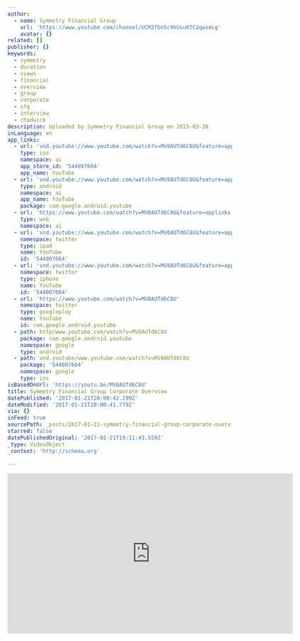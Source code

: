 ```yaml
---
author:
  - name: Symmetry Financial Group
    url: 'https://www.youtube.com/channel/UCM2fbnSc9kUsuKTC1qwseLg'
    avatar: {}
related: []
publisher: {}
keywords:
  - symmetry
  - duration
  - views
  - financial
  - overview
  - group
  - corporate
  - sfg
  - interview
  - chadwick
description: Uploaded by Symmetry Financial Group on 2015-03-20.
inLanguage: en
app_links:
  - url: 'vnd.youtube://www.youtube.com/watch?v=MV8AUTd6C8U&feature=applinks'
    type: ios
    namespace: ai
    app_store_id: '544007664'
    app_name: YouTube
  - url: 'vnd.youtube://www.youtube.com/watch?v=MV8AUTd6C8U&feature=applinks'
    type: android
    namespace: ai
    app_name: YouTube
    package: com.google.android.youtube
  - url: 'https://www.youtube.com/watch?v=MV8AUTd6C8U&feature=applinks'
    type: web
    namespace: ai
  - url: 'vnd.youtube://www.youtube.com/watch?v=MV8AUTd6C8U&feature=applinks'
    namespace: twitter
    type: ipad
    name: YouTube
    id: '544007664'
  - url: 'vnd.youtube://www.youtube.com/watch?v=MV8AUTd6C8U&feature=applinks'
    namespace: twitter
    type: iphone
    name: YouTube
    id: '544007664'
  - url: 'https://www.youtube.com/watch?v=MV8AUTd6C8U'
    namespace: twitter
    type: googleplay
    name: YouTube
    id: com.google.android.youtube
  - path: http/www.youtube.com/watch?v=MV8AUTd6C8U
    package: com.google.android.youtube
    namespace: google
    type: android
  - path: vnd.youtube/www.youtube.com/watch?v=MV8AUTd6C8U
    package: '544007664'
    namespace: google
    type: ios
isBasedOnUrl: 'https://youtu.be/MV8AUTd6C8U'
title: Symmetry Financial Group Corporate Overview
datePublished: '2017-01-21T20:00:42.299Z'
dateModified: '2017-01-21T20:00:41.779Z'
via: {}
inFeed: true
sourcePath: _posts/2017-01-21-symmetry-financial-group-corporate-overview.md
starred: false
datePublishedOriginal: '2017-01-21T19:11:43.559Z'
_type: VideoObject
_context: 'http://schema.org'

---
```

<iframe src="https://cdn.embedly.com/widgets/media.html?src=https%3A%2F%2Fwww.youtube.com%2Fembed%2FMV8AUTd6C8U%3Ffeature%3Doembed&amp;url=http%3A%2F%2Fwww.youtube.com%2Fwatch%3Fv%3DMV8AUTd6C8U&amp;image=https%3A%2F%2Fi.ytimg.com%2Fvi%2FMV8AUTd6C8U%2Fhqdefault.jpg&amp;key=b7d04c9b404c499eba89ee7072e1c4f7&amp;type=text%2Fhtml&amp;schema=youtube" width="640" height="360" scrolling="no" frameborder="0" allowfullscreen="" style=""></iframe>